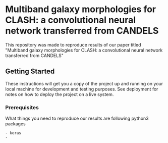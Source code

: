 # Multiband galaxy morphologies for CLASH: a convolutional neural network transferred from CANDELS

This repository was made to reproduce results of our paper titled "Multiband galaxy morphologies for CLASH: a convolutional neural network transferred from CANDELS"

## Getting Started

These instructions will get you a copy of the project up and running on your local machine for development and testing purposes. See deployment for notes on how to deploy the project on a live system.

### Prerequisites

What things you need to reproduce our results are following python3 packages

```
- keras
- 
```
